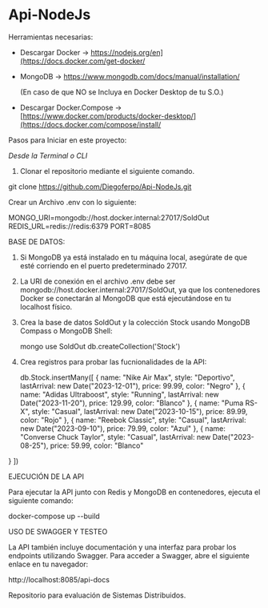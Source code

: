 # Api-NodeJs

Herramientas necesarias: 
- Descargar Docker -> https://nodejs.org/en](https://docs.docker.com/get-docker/
- MongoDB -> https://www.mongodb.com/docs/manual/installation/
  
  (En caso de que NO se Incluya en Docker Desktop de tu S.O.)
- Descargar Docker.Compose -> [https://www.docker.com/products/docker-desktop/](https://docs.docker.com/compose/install/

Pasos para Iniciar en este proyecto: 

*Desde la Terminal o CLI*
1) Clonar el repositorio mediante el siguiente comando.
   
 git clone https://github.com/Diegoferpo/Api-NodeJs.git

Crear un Archivo .env con lo siguiente:

MONGO_URI=mongodb://host.docker.internal:27017/SoldOut
REDIS_URL=redis://redis:6379
PORT=8085


BASE DE DATOS:

1. Si MongoDB ya está instalado en tu máquina local, asegúrate de que esté corriendo en el puerto predeterminado 27017. 

2. La URI de conexión en el archivo .env debe ser mongodb://host.docker.internal:27017/SoldOut, ya que los contenedores Docker se conectarán al MongoDB que está ejecutándose en tu localhost físico.

3. Crea la base de datos SoldOut y la colección Stock usando MongoDB Compass o MongoDB Shell:

   mongo
   use SoldOut
   db.createCollection('Stock')

4. Crea registros para probar las fucnionalidades de la API:

   db.Stock.insertMany([
  {
    name: "Nike Air Max",
    style: "Deportivo",
    lastArrival: new Date("2023-12-01"),
    price: 99.99,
    color: "Negro"
  },
  {
    name: "Adidas Ultraboost",
    style: "Running",
    lastArrival: new Date("2023-11-20"),
    price: 129.99,
    color: "Blanco"
  },
  {
    name: "Puma RS-X",
    style: "Casual",
    lastArrival: new Date("2023-10-15"),
    price: 89.99,
    color: "Rojo"
  },
  {
    name: "Reebok Classic",
    style: "Casual",
    lastArrival: new Date("2023-09-10"),
    price: 79.99,
    color: "Azul"
  },
  {
    name: "Converse Chuck Taylor",
    style: "Casual",
    lastArrival: new Date("2023-08-25"),
    price: 59.99,
    color: "Blanco"

  }
])

EJECUCIÓN DE LA API

Para ejecutar la API junto con Redis y MongoDB en contenedores, ejecuta el siguiente comando:

   docker-compose up --build

USO DE SWAGGER Y TESTEO

La API también incluye documentación y una interfaz para probar los endpoints utilizando Swagger. Para acceder a Swagger, abre el siguiente enlace en tu navegador:

   http://localhost:8085/api-docs


Repositorio para evaluación de Sistemas Distribuidos.
